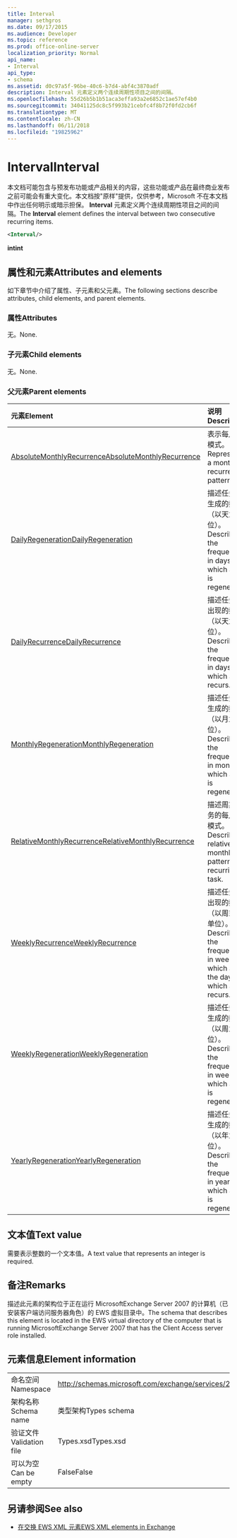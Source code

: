 ```yaml
---
title: Interval
manager: sethgros
ms.date: 09/17/2015
ms.audience: Developer
ms.topic: reference
ms.prod: office-online-server
localization_priority: Normal
api_name:
- Interval
api_type:
- schema
ms.assetid: d0c97a5f-96be-40c6-b7d4-abf4c3870adf
description: Interval 元素定义两个连续周期性项目之间的间隔。
ms.openlocfilehash: 55d26b5b1b51aca3effa93a2e6852c1ae57ef4b0
ms.sourcegitcommit: 34041125dc8c5f993b21cebfc4f8b72f0fd2cb6f
ms.translationtype: MT
ms.contentlocale: zh-CN
ms.lasthandoff: 06/11/2018
ms.locfileid: "19825962"
---
```

# <a name="interval"></a><span data-ttu-id="af452-103">Interval</span><span class="sxs-lookup"><span data-stu-id="af452-103">Interval</span></span>

<span data-ttu-id="af452-104">本文档可能包含与预发布功能或产品相关的内容，这些功能或产品在最终商业发布之前可能会有重大变化。本文档按"原样"提供，仅供参考，Microsoft 不在本文档中作出任何明示或暗示担保。 **Interval** 元素定义两个连续周期性项目之间的间隔。</span><span class="sxs-lookup"><span data-stu-id="af452-104">The **Interval** element defines the interval between two consecutive recurring items.</span></span> 
  
```xml
<Interval/>
```

 <span data-ttu-id="af452-105">**int**</span><span class="sxs-lookup"><span data-stu-id="af452-105">**int**</span></span>
## <a name="attributes-and-elements"></a><span data-ttu-id="af452-106">属性和元素</span><span class="sxs-lookup"><span data-stu-id="af452-106">Attributes and elements</span></span>

<span data-ttu-id="af452-107">如下章节中介绍了属性、子元素和父元素。</span><span class="sxs-lookup"><span data-stu-id="af452-107">The following sections describe attributes, child elements, and parent elements.</span></span>
  
### <a name="attributes"></a><span data-ttu-id="af452-108">属性</span><span class="sxs-lookup"><span data-stu-id="af452-108">Attributes</span></span>

<span data-ttu-id="af452-109">无。</span><span class="sxs-lookup"><span data-stu-id="af452-109">None.</span></span>
  
### <a name="child-elements"></a><span data-ttu-id="af452-110">子元素</span><span class="sxs-lookup"><span data-stu-id="af452-110">Child elements</span></span>

<span data-ttu-id="af452-111">无。</span><span class="sxs-lookup"><span data-stu-id="af452-111">None.</span></span>
  
### <a name="parent-elements"></a><span data-ttu-id="af452-112">父元素</span><span class="sxs-lookup"><span data-stu-id="af452-112">Parent elements</span></span>

|<span data-ttu-id="af452-113">**元素**</span><span class="sxs-lookup"><span data-stu-id="af452-113">**Element**</span></span>|<span data-ttu-id="af452-114">**说明**</span><span class="sxs-lookup"><span data-stu-id="af452-114">**Description**</span></span>|
|:-----|:-----|
|[<span data-ttu-id="af452-115">AbsoluteMonthlyRecurrence</span><span class="sxs-lookup"><span data-stu-id="af452-115">AbsoluteMonthlyRecurrence</span></span>](absolutemonthlyrecurrence.md) <br/> |<span data-ttu-id="af452-116">表示每月重复模式。</span><span class="sxs-lookup"><span data-stu-id="af452-116">Represents a monthly recurrence pattern.</span></span>  <br/> |
|[<span data-ttu-id="af452-117">DailyRegeneration</span><span class="sxs-lookup"><span data-stu-id="af452-117">DailyRegeneration</span></span>](dailyregeneration.md) <br/> |<span data-ttu-id="af452-118">描述任务重新生成的频率（以天为单位）。</span><span class="sxs-lookup"><span data-stu-id="af452-118">Describes the frequency, in days, in which a task is regenerated.</span></span>  <br/> |
|[<span data-ttu-id="af452-119">DailyRecurrence</span><span class="sxs-lookup"><span data-stu-id="af452-119">DailyRecurrence</span></span>](dailyrecurrence.md) <br/> |<span data-ttu-id="af452-120">描述任务重复出现的频率（以天为单位）。</span><span class="sxs-lookup"><span data-stu-id="af452-120">Describes the frequency, in days, in which a task recurs.</span></span>  <br/> |
|[<span data-ttu-id="af452-121">MonthlyRegeneration</span><span class="sxs-lookup"><span data-stu-id="af452-121">MonthlyRegeneration</span></span>](monthlyregeneration.md) <br/> |<span data-ttu-id="af452-122">描述任务重新生成的频率（以月为单位）。</span><span class="sxs-lookup"><span data-stu-id="af452-122">Describes the frequency, in months, in which a task is regenerated.</span></span>  <br/> |
|[<span data-ttu-id="af452-123">RelativeMonthlyRecurrence</span><span class="sxs-lookup"><span data-stu-id="af452-123">RelativeMonthlyRecurrence</span></span>](relativemonthlyrecurrence.md) <br/> |<span data-ttu-id="af452-124">描述周期性任务的每月相对模式。</span><span class="sxs-lookup"><span data-stu-id="af452-124">Describes a relative monthly pattern for a recurring task.</span></span>  <br/> |
|[<span data-ttu-id="af452-125">WeeklyRecurrence</span><span class="sxs-lookup"><span data-stu-id="af452-125">WeeklyRecurrence</span></span>](weeklyrecurrence.md) <br/> |<span data-ttu-id="af452-126">描述任务重复出现的频率（以周或天为单位）。</span><span class="sxs-lookup"><span data-stu-id="af452-126">Describes the frequency, in weeks, in which and the days on which a task recurs.</span></span>  <br/> |
|[<span data-ttu-id="af452-127">WeeklyRegeneration</span><span class="sxs-lookup"><span data-stu-id="af452-127">WeeklyRegeneration</span></span>](weeklyregeneration.md) <br/> |<span data-ttu-id="af452-128">描述任务重新生成的频率（以周为单位）。</span><span class="sxs-lookup"><span data-stu-id="af452-128">Describes the frequency, in weeks, in which a task is regenerated.</span></span>  <br/> |
|[<span data-ttu-id="af452-129">YearlyRegeneration</span><span class="sxs-lookup"><span data-stu-id="af452-129">YearlyRegeneration</span></span>](yearlyregeneration.md) <br/> |<span data-ttu-id="af452-130">描述任务重新生成的频率（以年为单位）。</span><span class="sxs-lookup"><span data-stu-id="af452-130">Describes the frequency, in years, in which a task is regenerated.</span></span>  <br/> |
   
## <a name="text-value"></a><span data-ttu-id="af452-131">文本值</span><span class="sxs-lookup"><span data-stu-id="af452-131">Text value</span></span>

<span data-ttu-id="af452-132">需要表示整数的一个文本值。</span><span class="sxs-lookup"><span data-stu-id="af452-132">A text value that represents an integer is required.</span></span>
  
## <a name="remarks"></a><span data-ttu-id="af452-133">备注</span><span class="sxs-lookup"><span data-stu-id="af452-133">Remarks</span></span>

<span data-ttu-id="af452-134">描述此元素的架构位于正在运行 MicrosoftExchange Server 2007 的计算机（已安装客户端访问服务器角色）的 EWS 虚拟目录中。</span><span class="sxs-lookup"><span data-stu-id="af452-134">The schema that describes this element is located in the EWS virtual directory of the computer that is running MicrosoftExchange Server 2007 that has the Client Access server role installed.</span></span>
  
## <a name="element-information"></a><span data-ttu-id="af452-135">元素信息</span><span class="sxs-lookup"><span data-stu-id="af452-135">Element information</span></span>

|||
|:-----|:-----|
|<span data-ttu-id="af452-136">命名空间</span><span class="sxs-lookup"><span data-stu-id="af452-136">Namespace</span></span>  <br/> |http://schemas.microsoft.com/exchange/services/2006/types  <br/> |
|<span data-ttu-id="af452-137">架构名称</span><span class="sxs-lookup"><span data-stu-id="af452-137">Schema name</span></span>  <br/> |<span data-ttu-id="af452-138">类型架构</span><span class="sxs-lookup"><span data-stu-id="af452-138">Types schema</span></span>  <br/> |
|<span data-ttu-id="af452-139">验证文件</span><span class="sxs-lookup"><span data-stu-id="af452-139">Validation file</span></span>  <br/> |<span data-ttu-id="af452-140">Types.xsd</span><span class="sxs-lookup"><span data-stu-id="af452-140">Types.xsd</span></span>  <br/> |
|<span data-ttu-id="af452-141">可以为空</span><span class="sxs-lookup"><span data-stu-id="af452-141">Can be empty</span></span>  <br/> |<span data-ttu-id="af452-142">False</span><span class="sxs-lookup"><span data-stu-id="af452-142">False</span></span>  <br/> |
   
## <a name="see-also"></a><span data-ttu-id="af452-143">另请参阅</span><span class="sxs-lookup"><span data-stu-id="af452-143">See also</span></span>



- [<span data-ttu-id="af452-144">在交换 EWS XML 元素</span><span class="sxs-lookup"><span data-stu-id="af452-144">EWS XML elements in Exchange</span></span>](ews-xml-elements-in-exchange.md)

